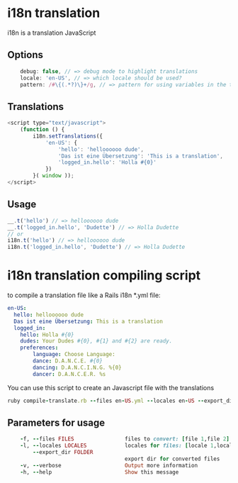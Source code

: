i18n translation
================

i18n is a translation JavaScript

Options
-------
```javascript
    debug: false, // => debug mode to highlight translations
    locale: 'en-US', // => which locale should be used?
    pattern: /#\{(.*?)\}+/g, // => pattern for using variables in the translations e.g. hello #{0} => Hello Dude
```

Translations
------------
```javascript
<script type="text/javascript">
    (function () {
        i18n.setTranslations({
            'en-US': {
                'hello': 'helloooooo dude',
                'Das ist eine Übersetzung': 'This is a translation',
                'logged_in.hello': 'Holla #{0}'
            })
        }( window ));
</script>
```

Usage
-----
```javascript
__.t('hello') // => helloooooo dude
__.t('logged_in.hello', 'Dudette') // => Holla Dudette
// or
i18n.t('hello') // => helloooooo dude
i18n.t('logged_in.hello', 'Dudette') // => Holla Dudette
```

i18n translation compiling script 
=================================

to compile a translation file like a Rails i18n *.yml file:

```yml
en-US:
  hello: helloooooo dude
  Das ist eine Übersetzung: This is a translation
  logged_in:
    hello: Holla #{0}
    dudes: Your Dudes #{0}, #{1} and #{2} are ready.
    preferences:
        language: Choose Language:
        dance: D.A.N.C.E. #{0}
        dancing: D.A.N.C.I.N.G. %{0}
        dancer: D.A.N.C.E.R. %s
```
You can use this script to create an Javascript file with the translations

```ruby
ruby compile-translate.rb --files en-US.yml --locales en-US --export_dir translations
```

Parameters for usage
---------------------
```ruby
    -f, --files FILES                files to convert: [file 1,file 2]
    -l, --locales LOCALES            locales for files: [locale 1,locale 2]
        --export_dir FOLDER
                                     export dir for converted files
    -v, --verbose                    Output more information
    -h, --help                       Show this message
```